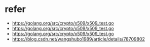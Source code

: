 # refer
- https://golang.org/src/crypto/x509/x509_test.go
- https://golang.org/src/crypto/x509/x509_test.go
- https://golang.org/src/crypto/x509/x509_test.go
- https://blog.csdn.net/wangshubo1989/article/details/78709802